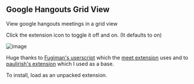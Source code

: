 ## Google Hangouts Grid View

View google hangouts meetings in a grid view

Click the extension icon to toggle it off and on. (It defaults to on)

![image](https://user-images.githubusercontent.com/39191/78735989-eeb4ab00-7900-11ea-87ba-604636e7ca83.png)

Huge thanks to [Fugiman's userscript](https://github.com/Fugiman/google-meet-grid-view) which the [meet extension](https://github.com/stgeorgesepiscopal/google-meet-grid-view-extension) uses and to [paulirish's extension](https://github.com/paulirish/google-hangouts-grid-view) which I used as a base.

To install, load as an unpacked extension.